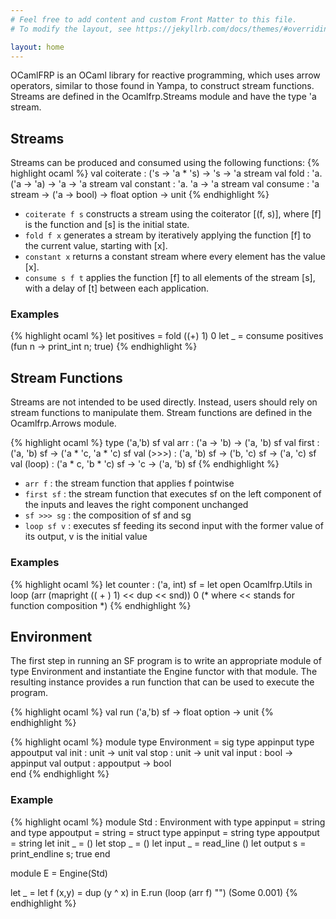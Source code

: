 ```yaml
---
# Feel free to add content and custom Front Matter to this file.
# To modify the layout, see https://jekyllrb.com/docs/themes/#overriding-theme-defaults

layout: home
---
```


OCamlFRP is an OCaml library for reactive programming, which uses arrow operators, similar to those found in Yampa, to construct stream functions. Streams are defined in the Ocamlfrp.Streams module and have the type 'a stream.

## Streams 
Streams can be produced and consumed using the following functions:
{% highlight ocaml %}
  val coiterate : ('s -> 'a * 's) -> 's -> 'a stream
  val fold : 'a. ('a -> 'a) -> 'a -> 'a stream
  val constant : 'a. 'a -> 'a stream
  val consume : 'a stream -> ('a -> bool) -> float option -> unit
{% endhighlight %}

- `coiterate f s` constructs a stream using the coiterator [(f, s)], where [f] is the function and [s] is the initial state.
- `fold f x` generates a stream by iteratively applying the function [f] to the current value, starting with [x].
- `constant x` returns a constant stream where every element has the value [x].
- `consume s f t` applies the function [f] to all elements of the stream [s], with a delay of [t] between each application.

### Examples 
{% highlight ocaml %}
  let positives = fold ((+) 1) 0 
  let _ = consume positives (fun n -> print_int n; true)
{% endhighlight %}


## Stream Functions
Streams are not intended to be used directly. Instead, users should rely on stream functions to manipulate them.
Stream functions are defined in the Ocamlfrp.Arrows module.

{% highlight ocaml %}
type ('a,'b) sf 
val arr : ('a -> 'b) -> ('a, 'b) sf
val first : ('a, 'b) sf -> ('a * 'c, 'a * 'c) sf
val (>>>) : ('a, 'b) sf -> ('b, 'c) sf -> ('a, 'c) sf
val (loop) : ('a * c, 'b * 'c) sf -> 'c -> ('a, 'b) sf
{% endhighlight %}

- `arr f` : the stream function that applies f pointwise
- `first sf` : the stream function that executes sf on the left component of the inputs and leaves the right component unchanged
- `sf >>> sg` : the composition of sf and sg
- `loop sf v` : executes sf feeding its second input with the former value of its output, v is the initial value

### Examples 

{% highlight ocaml %}
let counter : ('a, int) sf = 
  let open Ocamlfrp.Utils in 
    loop (arr (mapright (( + ) 1) << dup << snd)) 0
(* where << stands for function composition *)
{% endhighlight %}

## Environment 

The first step in running an SF program is to write an appropriate module of type Environment and instantiate the Engine functor with that module. The resulting instance provides a run function that can be used to execute the program.

{% highlight ocaml %}
  val run ('a,'b) sf -> float option -> unit
{% endhighlight %}

{% highlight ocaml %}
module type Environment = 
  sig 
    type appinput 
    type appoutput
    val init : unit -> unit
    val stop : unit -> unit 
    val input : bool -> appinput 
    val output : appoutput -> bool  
  end 
  {% endhighlight %}

### Example 

{% highlight ocaml %}
module Std : Environment with type appinput = string and type appoutput = string = 
  struct 
    type appinput = string 
    type appoutput = string 
    let init _ = ()
    let stop _ = ()
    let input _ = read_line ()
    let output s = print_endline s; true
  end 

module E = Engine(Std)

let _ = 
  let f (x,y) = dup (y ^ x) in
    E.run (loop (arr f) "") (Some 0.001)
{% endhighlight %}

  

